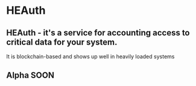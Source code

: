 # HEAuth

## HEAuth - it's a service for accounting access to critical data for your system.

It is blockchain-based and shows up well in heavily loaded systems

## Alpha SOON
